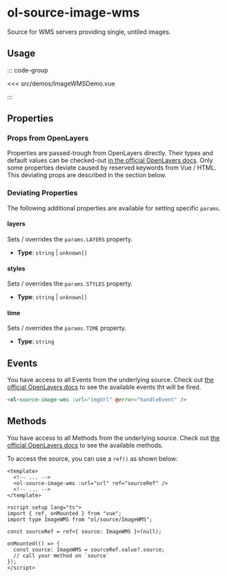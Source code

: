 # ol-source-image-wms

Source for WMS servers providing single, untiled images.

<script setup>
import ImageWMSDemo from "@demos/ImageWMSDemo.vue"
</script>

<ClientOnly>
<ImageWMSDemo />
</ClientOnly>

## Usage

::: code-group

<<< src/demos/ImageWMSDemo.vue

:::

## Properties

### Props from OpenLayers

Properties are passed-trough from OpenLayers directly.
Their types and default values can be checked-out [in the official OpenLayers docs](https://openlayers.org/en/latest/apidoc/module-ol_source_ImageWMS-ImageWMS.html).
Only some properties deviate caused by reserved keywords from Vue / HTML.
This deviating props are described in the section below.

### Deviating Properties

The following additional properties are available for setting specific `params`.

#### layers

Sets / overrides the `params.LAYERS` property.

- **Type**: `string` | `unknown[]`

#### styles

Sets / overrides the `params.STYLES` property.

- **Type**: `string` | `unknown[]`

#### time

Sets / overrides the `params.TIME` property.

- **Type**: `string`

## Events

You have access to all Events from the underlying source.
Check out [the official OpenLayers docs](https://openlayers.org/en/latest/apidoc/module-ol_source_ImageWMS-ImageWMS.html) to see the available events tht will be fired.

```html
<ol-source-image-wms :url="imgUrl" @error="handleEvent" />
```

## Methods

You have access to all Methods from the underlying source.
Check out [the official OpenLayers docs](https://openlayers.org/en/latest/apidoc/module-ol_source_ImageWMS-ImageWMS.html) to see the available methods.

To access the source, you can use a `ref()` as shown below:

```vue
<template>
  <!-- ... -->
  <ol-source-image-wms :url="url" ref="sourceRef" />
  <!-- ... -->
</template>

<script setup lang="ts">
import { ref, onMounted } from "vue";
import type ImageWMS from "ol/source/ImageWMS";

const sourceRef = ref<{ source: ImageWMS }>(null);

onMounted(() => {
  const source: ImageWMS = sourceRef.value?.source;
  // call your method on `source`
});
</script>
```
